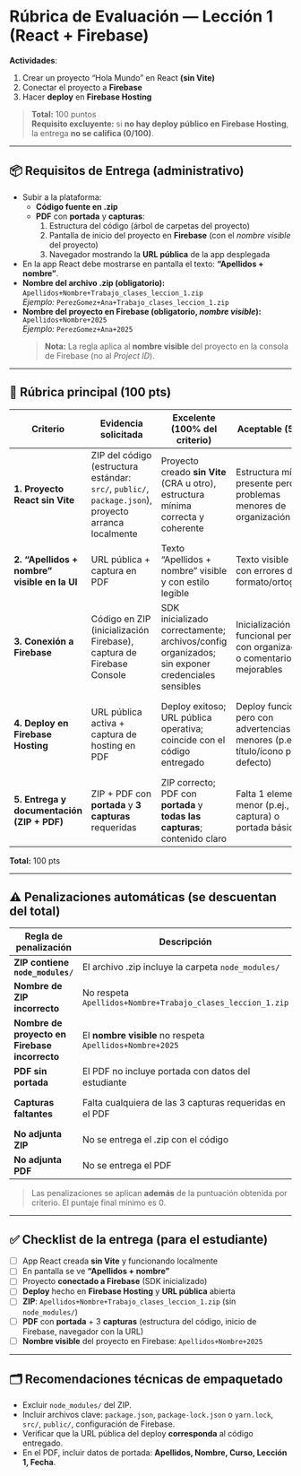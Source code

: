 # Rúbrica de Evaluación — Lección 1 (React + Firebase)
**Actividades**:  
1) Crear un proyecto “Hola Mundo” en React **(sin Vite)**  
2) Conectar el proyecto a **Firebase**  
3) Hacer **deploy** en **Firebase Hosting**

> **Total:** 100 puntos  
> **Requisito excluyente:** si **no hay deploy público en Firebase Hosting**, la entrega **no se califica (0/100)**.

---

## 📦 Requisitos de Entrega (administrativo)
- Subir a la plataforma:
  - **Código fuente en .zip**
  - **PDF** con **portada** y **capturas**:
    1) Estructura del código (árbol de carpetas del proyecto)  
    2) Pantalla de inicio del proyecto en **Firebase** (con el *nombre visible* del proyecto)  
    3) Navegador mostrando la **URL pública** de la app desplegada
- En la app React debe mostrarse en pantalla el texto: **“Apellidos + nombre”**.
- **Nombre del archivo .zip (obligatorio):** `Apellidos+Nombre+Trabajo_clases_leccion_1.zip`  
  _Ejemplo:_ `PerezGomez+Ana+Trabajo_clases_leccion_1.zip`
- **Nombre del proyecto en Firebase (obligatorio, *nombre visible*):** `Apellidos+Nombre+2025`  
  _Ejemplo:_ `PerezGomez+Ana+2025`  
  > **Nota:** La regla aplica al **nombre visible** del proyecto en la consola de Firebase (no al *Project ID*).

---

## 🧪 Rúbrica principal (100 pts)

| Criterio | Evidencia solicitada | Excelente (100% del criterio) | Aceptable (50%) | Insuficiente (0%) | Puntos |
|---|---|---|---|---|---:|
| **1. Proyecto React sin Vite** | ZIP del código (estructura estándar: `src/`, `public/`, `package.json`), proyecto arranca localmente | Proyecto creado **sin Vite** (CRA u otro), estructura mínima correcta y coherente | Estructura mínima presente pero con problemas menores de organización | **Usa Vite** o no arranca localmente | **15** |
| **2. “Apellidos + nombre” visible en la UI** | URL pública + captura en PDF | Texto “Apellidos + nombre” visible y con estilo legible | Texto visible pero con errores de formato/ortografía | Texto ausente en la UI | **10** |
| **3. Conexión a Firebase** | Código en ZIP (inicialización Firebase), captura de Firebase Console | SDK inicializado correctamente; archivos/config organizados; sin exponer credenciales sensibles | Inicialización funcional pero con organización o comentarios mejorables | No se inicializa Firebase o hay errores de integración | **25** |
| **4. Deploy en Firebase Hosting** | URL pública activa + captura de hosting en PDF | Deploy exitoso; URL pública operativa; coincide con el código entregado | Deploy funcional pero con advertencias menores (p.ej., título/ícono por defecto) | Sin deploy, URL caída o inaccesible al momento de revisión → **0/100** por requisito excluyente | **30** |
| **5. Entrega y documentación (ZIP + PDF)** | ZIP + PDF con **portada** y **3 capturas** requeridas | ZIP correcto; PDF con **portada** y **todas las capturas**; contenido claro | Falta 1 elemento menor (p.ej., 1 captura) o portada básica | Faltan ≥2 elementos (capturas/portada) o PDF no legible | **20** |

**Total:** 100 pts

---

## ⚠️ Penalizaciones automáticas (se descuentan del total)

| Regla de penalización | Descripción | Descuento |
|---|---|---:|
| **ZIP contiene `node_modules/`** | El archivo .zip incluye la carpeta `node_modules/` | **−15 pts** |
| **Nombre de ZIP incorrecto** | No respeta `Apellidos+Nombre+Trabajo_clases_leccion_1.zip` | **−10 pts** |
| **Nombre de proyecto en Firebase incorrecto** | El **nombre visible** no respeta `Apellidos+Nombre+2025` | **−10 pts** |
| **PDF sin portada** | El PDF no incluye portada con datos del estudiante | **−5 pts** |
| **Capturas faltantes** | Falta cualquiera de las 3 capturas requeridas en el PDF | **−5 pts c/u** (hasta **−15**) |
| **No adjunta ZIP** | No se entrega el .zip con el código | **−40 pts** |
| **No adjunta PDF** | No se entrega el PDF | **−30 pts** |

> Las penalizaciones se aplican **además** de la puntuación obtenida por criterio. El puntaje final mínimo es 0.

---

## ✅ Checklist de la entrega (para el estudiante)
- [ ] App React creada **sin Vite** y funcionando localmente  
- [ ] En pantalla se ve **“Apellidos + nombre”**  
- [ ] Proyecto **conectado a Firebase** (SDK inicializado)  
- [ ] **Deploy** hecho en **Firebase Hosting** y **URL pública** abierta  
- [ ] **ZIP**: `Apellidos+Nombre+Trabajo_clases_leccion_1.zip` (sin `node_modules/`)  
- [ ] **PDF** con **portada** + 3 **capturas** (estructura del código, inicio de Firebase, navegador con la URL)  
- [ ] **Nombre visible** del proyecto en Firebase: `Apellidos+Nombre+2025`

---

## 🗂️ Recomendaciones técnicas de empaquetado
- Excluir `node_modules/` del ZIP.  
- Incluir archivos clave: `package.json`, `package-lock.json` o `yarn.lock`, `src/`, `public/`, configuración de Firebase.  
- Verificar que la URL pública del deploy **corresponda** al código entregado.  
- En el PDF, incluir datos de portada: **Apellidos, Nombre, Curso, Lección 1, Fecha**.
